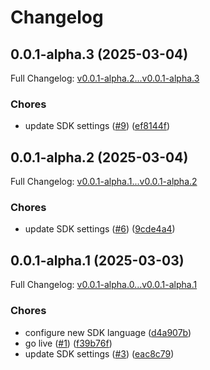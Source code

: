 # Changelog

## 0.0.1-alpha.3 (2025-03-04)

Full Changelog: [v0.0.1-alpha.2...v0.0.1-alpha.3](https://github.com/sudoping01/djelia-sdk-node/compare/v0.0.1-alpha.2...v0.0.1-alpha.3)

### Chores

* update SDK settings ([#9](https://github.com/sudoping01/djelia-sdk-node/issues/9)) ([ef8144f](https://github.com/sudoping01/djelia-sdk-node/commit/ef8144f86a384eba6f9f8ae71f12d349952372b8))

## 0.0.1-alpha.2 (2025-03-04)

Full Changelog: [v0.0.1-alpha.1...v0.0.1-alpha.2](https://github.com/sudoping01/djelia-sdk-node/compare/v0.0.1-alpha.1...v0.0.1-alpha.2)

### Chores

* update SDK settings ([#6](https://github.com/sudoping01/djelia-sdk-node/issues/6)) ([9cde4a4](https://github.com/sudoping01/djelia-sdk-node/commit/9cde4a4e292d594c33e0527057ed7515f7990ddf))

## 0.0.1-alpha.1 (2025-03-03)

Full Changelog: [v0.0.1-alpha.0...v0.0.1-alpha.1](https://github.com/sudoping01/djelia-sdk-node/compare/v0.0.1-alpha.0...v0.0.1-alpha.1)

### Chores

* configure new SDK language ([d4a907b](https://github.com/sudoping01/djelia-sdk-node/commit/d4a907bc703242b380aca911ae8b3cd90a72bbbb))
* go live ([#1](https://github.com/sudoping01/djelia-sdk-node/issues/1)) ([f39b76f](https://github.com/sudoping01/djelia-sdk-node/commit/f39b76ffb182c7090c809abf496ca66c1d1ce7c7))
* update SDK settings ([#3](https://github.com/sudoping01/djelia-sdk-node/issues/3)) ([eac8c79](https://github.com/sudoping01/djelia-sdk-node/commit/eac8c7952dd3f554045230bf02ac8da75742cac6))
